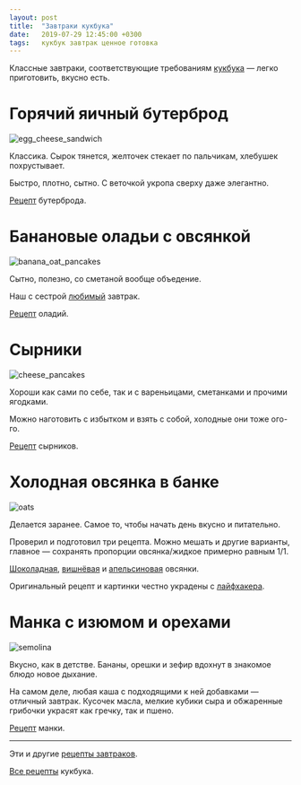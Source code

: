 ```yaml
---
layout: post
title:  "Завтраки кукбука"
date:   2019-07-29 12:45:00 +0300
tags: 	кукбук завтрак ценное готовка
---
```


Классные завтраки, соответствующие требованиям [кукбука]({{site.url}}/cookbook) — легко приготовить, вкусно есть.

# Горячий яичный бутерброд

![egg_cheese_sandwich]({{site.url}}/assets/cookbook_breakfasts/egg_cheese_sandwich.jpg)

Классика. Сырок тянется, желточек стекает по пальчикам, хлебушек похрустывает.

Быстро, плотно, сытно. С веточкой укропа сверху даже элегантно.

[Рецепт](https://docs.google.com/document/d/1jRLGgaHu7oeZY_50WKoYp3WSXxoFmruCM7NYDSkO_K0/edit?usp=sharing) бутерброда.

# Банановые оладьи с овсянкой 

![banana_oat_pancakes]({{site.url}}/assets/cookbook_breakfasts/banana_oat_pancakes.jpg)

Сытно, полезно, со сметаной вообще объедение. 

Наш с сестрой [любимый]({{site.url}}/banana-oatmeal-pancakes) завтрак.

[Рецепт](https://docs.google.com/document/d/1uPAwCRPoZFogpuAVx76cErwqtQBkeEJbxAhNeXYB2LA/edit?usp=sharing) оладий.

# Сырники

![cheese_pancakes]({{site.url}}/assets/cookbook_breakfasts/cheese_pancakes.jpg)

Хороши как сами по себе, так и с вареньицами, сметанками и прочими ягодками. 

Можно наготовить с избытком и взять с собой, холодные они тоже ого-го.

[Рецепт](https://docs.google.com/document/d/152FV52gcpwGJ8WxwwEvZK0-yDwMOkw6R1EirVoAMceo/edit?usp=sharing) сырников.

# Холодная овсянка в банке 

![oats]({{site.url}}/assets/cookbook_breakfasts/oats.jpg)

Делается заранее. Самое то, чтобы начать день вкусно и питательно. 

Проверил и подготовил три рецепта. Можно мешать и другие варианты, главное — сохранять пропорции овсянка/жидкое примерно равным 1/1.

[Шоколадная](https://docs.google.com/document/d/1zh6I-MSls728wWOYSc1zZn6ACmtrqKcbuJZscuLWOew/edit?usp=sharing), [вишнёвая](https://docs.google.com/document/d/1llfkN595WFUSQ2KjHh5GRM60ZHwMKXqE1toiswnOO64/edit?usp=sharing) и [апельсиновая](https://docs.google.com/document/d/1Tl4ea5CnnSWjt8-Em5f0ea858LptJO-V3hcfhcFEIkE/edit?usp=sharing) овсянки.

Оригинальный рецепт и картинки честно украдены с [лайфхакера](https://lifehacker.ru/oatmeal-recipes-for-breakfast/).

# Манка с изюмом и орехами

![semolina]({{site.url}}/assets/cookbook_breakfasts/semolina.jpg)

Вкусно, как в детстве. Бананы, орешки и зефир вдохнут в знакомое блюдо новое дыхание.

На самом деле, любая каша с подходящими к ней добавками — отличный завтрак. Кусочек масла, мелкие кубики сыра и обжаренные грибочки украсят как гречку, так и пшено. 

[Рецепт](https://docs.google.com/document/d/1kzKPa8dQ7CO2uqEjXdVrrIVFgTyc7QuPHUYrUSkIm5E/edit?usp=sharing) манки.

---

Эти и другие [рецепты завтраков](https://drive.google.com/open?id=1llfkN595WFUSQ2KjHh5GRM60ZHwMKXqE1toiswnOO64).

[Все рецепты](https://drive.google.com/drive/folders/1_hqpRQY3HSUWIIbzHbbKuEhZp6CGywK7?usp=sharing) кукбука. 

